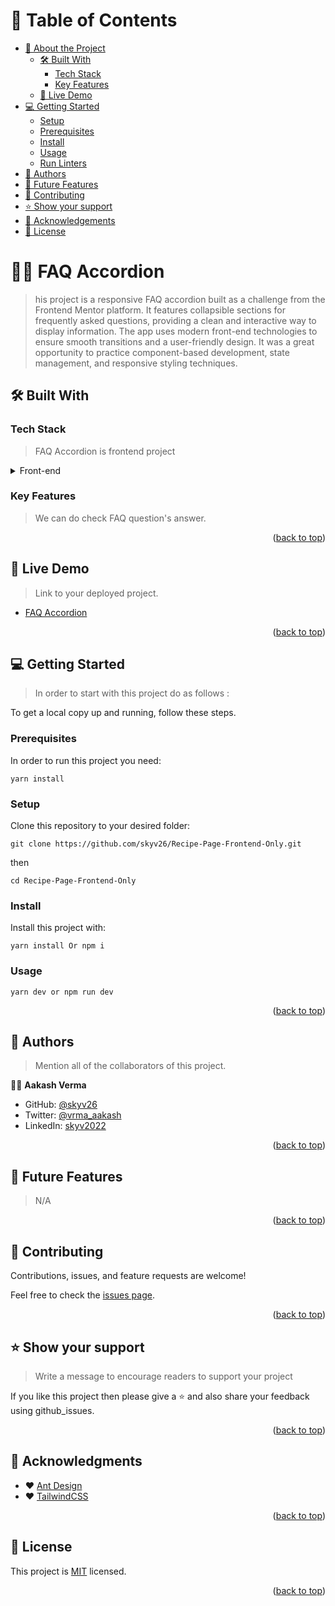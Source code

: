 <!-- TABLE OF CONTENTS -->

# 📗 Table of Contents

- [📖 About the Project](#about-project)
  - [🛠 Built With](#built-with)
    - [Tech Stack](#tech-stack)
    - [Key Features](#key-features)
  - [🚀 Live Demo](#live-demo)
- [💻 Getting Started](#getting-started)
  - [Setup](#setup)
  - [Prerequisites](#prerequisites)
  - [Install](#install)
  - [Usage](#usage)
  - [Run Linters](#run-tests)
- [👥 Authors](#authors)
- [🔭 Future Features](#future-features)
- [🤝 Contributing](#contributing)
- [⭐️ Show your support](#support)
- [🙏 Acknowledgements](#acknowledgements)
- [📝 License](#license)

<!-- PROJECT DESCRIPTION -->

# 👨‍💻 FAQ Accordion <a name="about-project"></a>

> his project is a responsive FAQ accordion built as a challenge from the Frontend Mentor platform. It features collapsible sections for frequently asked questions, providing a clean and interactive way to display information. The app uses modern front-end technologies to ensure smooth transitions and a user-friendly design. It was a great opportunity to practice component-based development, state management, and responsive styling techniques.

## 🛠 Built With <a name="built-with"></a>

### Tech Stack <a name="tech-stack"></a>

> FAQ Accordion is frontend project

<details>
<summary>Front-end</summary>
  <ul>
    <li><a href="https://react.dev/">React</a></li>
    <li><a href="https://tailwindcss.com/docs">TailwindCSS</a></li>
    <li><a href="https://ant.design/components">Ant Design</a></li>
  </ul>
</details>

<!-- Features -->

### Key Features <a name="key-features"></a>

> We can do check FAQ question's answer.

<p align="right">(<a href="#readme-top">back to top</a>)</p>

<!-- LIVE DEMO -->

## 🚀 Live Demo <a name="live-demo"></a>

> Link to your deployed project.

- [FAQ Accordion](https://skyv26.github.io/faq-accordian/)

<p align="right">(<a href="#readme-top">back to top</a>)</p>

<!-- GETTING STARTED -->

## 💻 Getting Started <a name="getting-started"></a>

> In order to start with this project do as follows :

To get a local copy up and running, follow these steps.

### Prerequisites

In order to run this project you need:

`yarn install`


### Setup

Clone this repository to your desired folder:

`git clone https://github.com/skyv26/Recipe-Page-Frontend-Only.git`

then

`cd Recipe-Page-Frontend-Only`

### Install

Install this project with:

`yarn install Or npm i`

### Usage

`yarn dev or npm run dev`

<p align="right">(<a href="#readme-top">back to top</a>)</p>

<!-- AUTHORS -->

## 👥 Authors <a name="authors"></a>

> Mention all of the collaborators of this project.

👨‍💻 **Aakash Verma**

- GitHub: [@skyv26](https://github.com/skyv26)
- Twitter: [@vrma_aakash](https://twitter.com/vrma_aakash)
- LinkedIn: [skyv2022](https://linkedin.com/in/skyv2022)

<p align="right">(<a href="#readme-top">back to top</a>)</p>

<!-- FUTURE FEATURES -->

## 🔭 Future Features <a name="future-features"></a>

> N/A

<p align="right">(<a href="#readme-top">back to top</a>)</p>

<!-- CONTRIBUTING -->

## 🤝 Contributing <a name="contributing"></a>

Contributions, issues, and feature requests are welcome!

Feel free to check the [issues page](../../issues/).

<p align="right">(<a href="#readme-top">back to top</a>)</p>

<!-- SUPPORT -->

## ⭐️ Show your support <a name="support"></a>

> Write a message to encourage readers to support your project

If you like this project then please give a ⭐️ and also share your feedback using github_issues.

<p align="right">(<a href="#readme-top">back to top</a>)</p>

<!-- ACKNOWLEDGEMENTS -->

## 🙏 Acknowledgments <a name="acknowledgements"></a>

- ❤️ [Ant Design](https://ant.design/)
- ❤️ [TailwindCSS](https://tailwindcss.com/docs)

<p align="right">(<a href="#readme-top">back to top</a>)</p>

<!-- LICENSE -->

## 📝 License <a name="license"></a>

This project is [MIT](./LICENSE) licensed.

<p align="right">(<a href="#readme-top">back to top</a>)</p>
